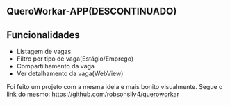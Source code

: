 ## QueroWorkar-APP(DESCONTINUADO)

## Funcionalidades 

- Listagem de vagas
- Filtro por tipo de vaga(Estágio/Emprego)
- Compartilhamento da vaga
- Ver detalhamento da vaga(WebView)

Foi feito um projeto com a mesma ideia e mais bonito visualmente. Segue o link do mesmo: https://github.com/robsonsilv4/queroworkar


